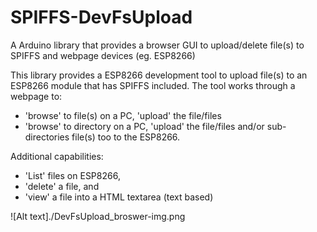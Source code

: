 # SPIFFS-DevFsUpload
A Arduino library  that provides a browser GUI to upload/delete file(s) to SPIFFS and webpage devices (eg. ESP8266)


This library provides a ESP8266 development tool to upload file(s) to
an ESP8266 module that has SPIFFS included. The tool works through
a webpage to: 
   - 'browse' to file(s) on a PC, 'upload' the file/files
   - 'browse' to directory on a PC, 'upload' the file/files 
     and/or sub-directories file(s) too
to the ESP8266. 

Additional capabilities:
   - 'List' files on ESP8266, 
   - 'delete' a file, and
   - 'view' a file into a HTML textarea (text based)


![Alt text]./DevFsUpload_broswer-img.png
